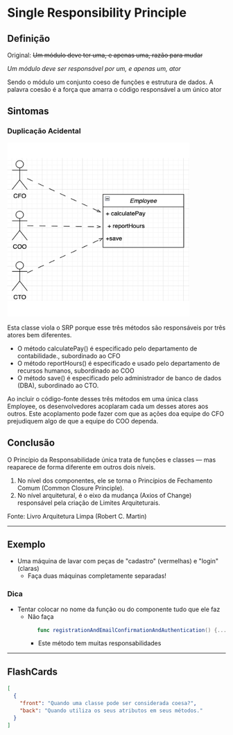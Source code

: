 # Single Responsibility Principle

## Definição

Original: ~~Um módulo deve ter uma, e apenas uma, razão para mudar~~

_Um módulo deve ser responsável por um, e apenas um, ator_

Sendo o módulo um conjunto coeso de funções e estrutura de dados. A palavra coesão é a força que amarra o código responsável a um único ator

## Sintomas

### Duplicação Acidental

<img src="assets/img/SRP_image_1.png" alt="MarineGEO circle logo" style="height: 400px; width: 420px"/>

Esta classe viola o SRP porque esse três métodos são responsáveis por três atores bem diferentes.

- O método calculatePay() é especificado pelo departamento de contabilidade., subordinado ao CFO
- O método reportHours() é especificado e usado pelo departamento de recursos humanos, subordinado ao COO
- O método save() é especificado pelo administrador de banco de dados (DBA), subordinado ao CTO.

Ao incluir o código-fonte desses três métodos em uma única class Employee, os desenvolvedores acoplaram cada um desses atores aos outros. Este acoplamento pode fazer com que as ações doa equipe do CFO prejudiquem algo de que a equipe do COO dependa.

## Conclusão

O Princípio da Responsabilidade única trata de funções e classes — mas reaparece de forma diferente em outros dois níveis.

1. No nível dos componentes, ele se torna o Princípios de Fechamento Comum (Common Closure Principle).
2. No nível arquitetural, é o eixo da mudança (Axios of Change) responsável pela criação de Limites Arquiteturais.

Fonte: Livro Arquitetura Limpa (Robert C. Martin)

---

## Exemplo

- Uma máquina de lavar com peças de "cadastro" (vermelhas) e "login" (claras)
  - Faça duas máquinas completamente separadas!

### Dica

- Tentar colocar no nome da função ou do componente tudo que ele faz
  - Não faça
    ```swift
       func registrationAndEmailConfirmationAndAuthentication() {...}
    ```
    - Este método tem muitas responsabilidades

---

## FlashCards

```json
[
  {
    "front": "Quando uma classe pode ser considerada coesa?",
    "back": "Quando utiliza os seus atributos em seus métodos."
  }
]
```
